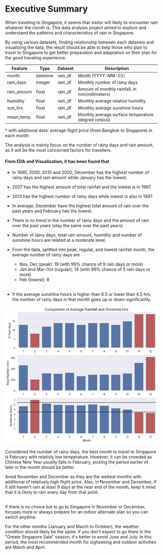 # Executive Summary

When traveling to Singapore, it seems that visitor will likely to encounter rain whatever the month is. This data analysis project aimed to explore and understand the patterns and characteristics of rain in Singapore.

By using various datasets, finding relationship between each datasets and visualizing the data, the result should be able to help those who plan to travel to Singapore to get better preparation and adaptation on their plan for the good traveling experience.

|Feature|Type|Dataset|Description|
|---|---|---|---|
|month|datetime|rain_df|Month (YYYY-MM-01)|
|rain_days|integer|rain_df|Monthly number of rainy days|
|rain_amount|float|rain_df|Amount of monthly rainfall, in mm(millimeters)|
|humidity|float|rain_df|Monthly average relative humidity|
|sun_hrs|float|rain_df|Monthly average sunshine hours|
|mean_temp|float|rain_df|Monthly average surface temperature (degree celsius)|

\* with additional data: average flight price (from Bangkok to Singapore) in each month

The analysis is mainly focus on the number of rainy days and rain amount, as it will be the most concerned factors for travellers.

#### **From EDA and Visualization, it has been found that**
* In 1990, 2000, 2010 and 2020, December has the highest number of rainy days and rain amount while January has the lowest.

* 2007 has the highest amount of total rainfall and the lowest is in 1997.

* 2013 has the highest number of rainy days while lowest is also in 1997.

* In average, December have the highest total amount of rain over the past years and February has the lowest.

* There is no trend in the number of rainy days and the amount of rain over the past years (stay the same over the past years).

* Number of rainy days, total rain amount, humidity and number of sunshine hours are related at a moderate level.
* From the data, splitted into peak, regular, and lowest rainfall month, the average number of rainy days are
    * Nov, Dec (peak): 19 (with 99% chance of 9 rain days or more)
    * Jan and Mar-Oct (rugular): 14 (with 99% chance of 5 rain days or more)
    * Feb (lowest): 8
    <br>
* If the average sunshine hours is higher than 6.5 or lower than 4.5 hrs. the number of rainy days in that month goes up or down significantly.

![Rainfall and Sunshine Hours](images/Comparison%20of%20Rainfall%20and%20Sunshine%20Hours.png)

Considered the number of rainy days, the best month to travel to Singapore is February with relativly low temperature.
However, it can be crowded as Chinese New Year usually falls in February, picking the period earlier of later in the month should be better.

Avoid November and December as they are the wettest months with additional of relatively high flight price.
Also, in November and December, if it still haven't rain at least 9 days at the near end of the month, keep it mind that it is likely to rain every day from that point.

<br>
If there is no choice but to go to Singapore in November or December, focuses more or always prepare for an indoor alternate plan so you can switch anytime.

For the other months (January and March to October), the weather condition should likely be the same. If you don't expect to go there in the "Greate Singapore Sale" season, it's better to avoid June and July. In this period, the most recommended month for sighseeing and outdoor activities are March and April.